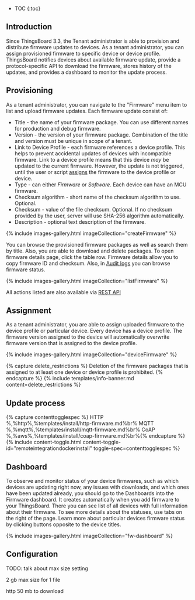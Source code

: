 * TOC 
{:toc}

## Introduction

Since ThingsBoard 3.3, the Tenant administrator is able to provision and distribute firmware updates to devices. As a
tenant administrator, you can assign provisioned firmware to specific device or device profile. ThingsBoard
notifies devices about available firmware update, provide a protocol-specific API to download the firmware, stores
history of the updates, and provides a dashboard to monitor the update process.

## Provisioning

As a tenant administrator, you can navigate to the "Firmware" menu item to list and upload firmware updates. 
Each firmware update consist of:

* Title - the name of your firmware package. You can use different names for production and debug firmware. 
* Version - the version of your firmware package. Combination of the title and version must be unique in scope of a tenant.
* Link to Device Profile - each firmware references a device profile. This helps to prevent accidental updates of devices with incompatible firmware. 
  Link to a device profile means that this device *may* be updated to the current firmware. 
  However, the update is not triggered, until the user or script [assigns](#assignment) the firmware to the device profile or device.
* Type - can either *Firmware* or *Software*. Each device can have an MCU firmware.     
* Checksum algorithm - short name of the checksum algorithm to use. Optional.
* Checksum - value of the file checksum. Optional. If no checksum provided by the user, server will use SHA-256 algorithm automatically.
* Description - optional text description of the firmware. 

{% include images-gallery.html imageCollection="createFirmware" %}

You can browse the provisioned firmware packages as well as search them by title. Also, you are able to download and delete packages.
To open firmware details page, click the table row. Firmware details allow you to copy firmware ID and checksum. 
Also, in [Audit logs](/docs/{{docsPrefix}}user-guide/audit-log/) you can browse firmware status.

{% include images-gallery.html imageCollection="listFirmware" %}

All actions listed are also available via [REST API](/docs/{{docsPrefix}}reference/rest-api/)

## Assignment

As a tenant administrator, you are able to assign uploaded firmware to the device profile or particular device.
Every device has a device profile. The firmware version assigned to the device will automatically overwrite firmware version that is assigned to the device profile.

{% include images-gallery.html imageCollection="deviceFirmware" %}

{% capture delete_restrictions %}
Deletion of the firmware packages that is assigned to at least one device or device profile is prohibited.
{% endcapture %}
{% include templates/info-banner.md content=delete_restrictions %}

## Update process

{% capture contenttogglespec %}
HTTP<br/>%,%http%,%templates/install/http-firmware.md%br%
MQTT<br/>%,%mqtt%,%templates/install/mqtt-firmware.md%br%
CoAP<br/>%,%aws%,%templates/install/coap-firmware.md%br%{% endcapture %}
{% include content-toggle.html content-toggle-id="remoteintegrationdockerinstall" toggle-spec=contenttogglespec %}

## Dashboard

To observe and monitor status of your device firmwares, such as which devices are updating right now, any issues with downloads, and which ones have been updated already,
you should go to the Dashboards into the Firmware dashboard. It creates automatically when you add firmware to your ThingsBoard.
There you can see list of all devices with full information about their firmware. To see more details about the statuses, use tabs on the right of the page. 
Learn more about particular devices firmware status by clicking buttons opposite to the device titles. 

{% include images-gallery.html imageCollection="fw-dashboard" %}

## Configuration

TODO: talk about max size setting

2 gb max size for 1 file

http 50 mb to download